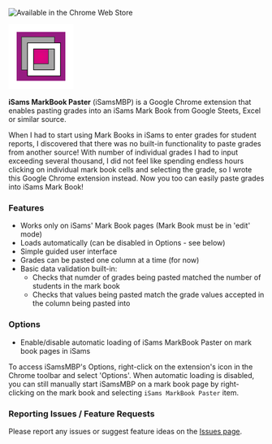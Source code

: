 ![Available in the Chrome Web Store](https://developer.chrome.com/webstore/images/ChromeWebStore_BadgeWBorder_v2_340x96.png)

![iSamsMBP](static/isamsmbp-128.png)

**iSams MarkBook Paster** (iSamsMBP) is a Google Chrome extension that enables pasting grades into an iSams Mark Book from Google Steets, Excel or similar source. 

When I had to start using Mark Books in iSams to enter grades for student reports, I discovered that there was no built-in functionality to paste grades from another source! With number of individual grades I had to input exceeding several thousand, I did not feel like spending endless hours clicking on individual mark book cells and selecting the grade, so I wrote this Google Chrome extension instead. Now you too can easily paste grades into iSams Mark Book!

### Features

- Works only on iSams' Mark Book pages (Mark Book must be in 'edit' mode)
- Loads automatically (can be disabled in Options - see below)
- Simple guided user interface
- Grades can be pasted one column at a time (for now)
- Basic data validation built-in:
  * Checks that numder of grades being pasted matched the number of students in the mark book
  * Checks that values being pasted match the grade values accepted in the column being pasted into

### Options

- Enable/disable automatic loading of iSams MarkBook Paster on mark book pages in iSams

To access iSamsMBP's Options, right-click on the extension's icon in the Chrome toolbar and select 'Options'.
When automatic loading is disabled, you can still manually start iSamsMBP on a mark book page by right-clicking on the mark book and selecting `iSams MarkBook Paster` item.

### Reporting Issues / Feature Requests

Please report any issues or suggest feature ideas on the [Issues page](https://github.com/azadisaryev/iSamsMBP/issues).
